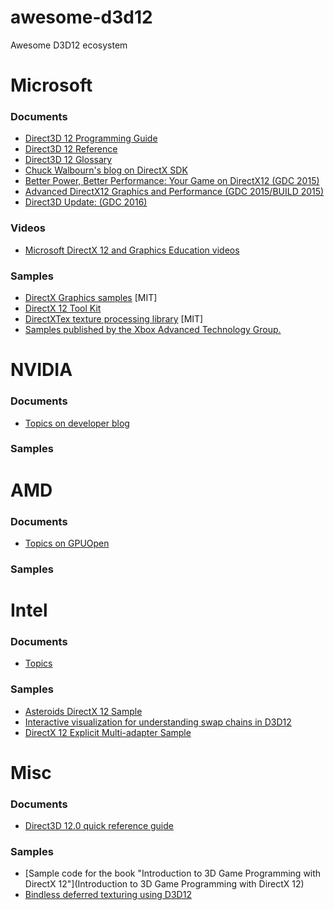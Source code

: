 # awesome-d3d12
Awesome D3D12 ecosystem

# Microsoft
### Documents
* [Direct3D 12 Programming Guide](https://msdn.microsoft.com/en-us/library/windows/desktop/dn899121(v=vs.85).aspx)
* [Direct3D 12 Reference](https://msdn.microsoft.com/en-us/library/windows/desktop/dn770458(v=vs.85).aspx)
* [Direct3D 12 Glossary](https://msdn.microsoft.com/en-us/library/windows/desktop/dn899119(v=vs.85).aspx)
* [Chuck Walbourn's blog on DirectX SDK](https://blogs.msdn.microsoft.com/chuckw/)
* [Better Power, Better Performance: Your Game on DirectX12 (GDC 2015)](https://channel9.msdn.com/Events/GDC/GDC-2015/Better-Power-Better-Performance-Your-Game-on-DirectX12)
* [Advanced DirectX12 Graphics and Performance (GDC 2015/BUILD 2015)](https://channel9.msdn.com/Events/GDC/GDC-2015/Advanced-DirectX12-Graphics-and-Performance)
* [Direct3D Update: (GDC 2016)](https://channel9.msdn.com/Events/GDC/GDC-2015/Advanced-DirectX12-Graphics-and-Performance)

### Videos
* [Microsoft DirectX 12 and Graphics Education videos](https://www.youtube.com/channel/UCiaX2B8XiXR70jaN7NK-FpA)

### Samples
* [DirectX Graphics samples](https://github.com/Microsoft/DirectX-Graphics-Samples) [MIT]
* [DirectX 12 Tool Kit](https://github.com/Microsoft/DirectXTK12)
* [DirectXTex texture processing library](https://github.com/Microsoft/DirectXTex) [MIT]
* [Samples published by the Xbox Advanced Technology Group.](https://github.com/Microsoft/Xbox-ATG-Samples)

# NVIDIA
### Documents
* [Topics on developer blog](https://developer.nvidia.com/taxonomy/term/278)

### Samples

# AMD
### Documents
* [Topics on GPUOpen](http://gpuopen.com/tag/dx12/)

### Samples

# Intel
### Documents

* [Topics](https://software.intel.com/en-us/search/site/field_tags/directx-12-78134)

### Samples
* [Asteroids DirectX 12 Sample](https://github.com/GameTechDev/asteroids_d3d12)
* [Interactive visualization for understanding swap chains in D3D12](https://github.com/GameTechDev/FlipModelD3D12)
* [DirectX 12 Explicit Multi-adapter Sample](https://github.com/GameTechDev/DX12-Multi-Adapter)

# Misc
### Documents
* [Direct3D 12.0 quick reference guide](https://github.com/alessiot89/D3D12QuickRef)

### Samples

* [Sample code for the book "Introduction to 3D Game Programming with DirectX 12"](Introduction to 3D Game Programming with DirectX 12)
* [Bindless deferred texturing using D3D12](https://github.com/TheRealMJP/DeferredTexturing)


